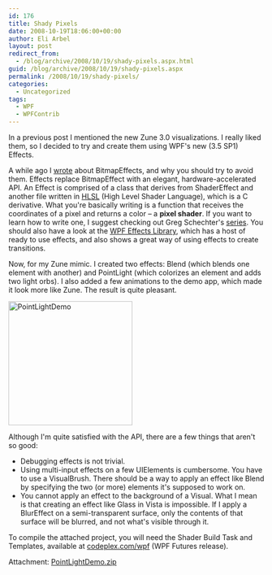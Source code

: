 ```yaml
---
id: 176
title: Shady Pixels
date: 2008-10-19T18:06:00+00:00
author: Eli Arbel
layout: post
redirect_from:
  - /blog/archive/2008/10/19/shady-pixels.aspx.html
guid: /blog/archive/2008/10/19/shady-pixels.aspx
permalink: /2008/10/19/shady-pixels/
categories:
  - Uncategorized
tags:
  - WPF
  - WPFContrib
---
```

In a previous post I mentioned the new Zune 3.0 visualizations. I really liked them, so I decided to try and create them using WPF's new (3.5 SP1) Effects.

<!--more-->

A while ago I [wrote](https://arbel.net/blog/archive/2007/02/09/bitmapeffect-begone.aspx) about BitmapEffects, and why you should try to avoid them. Effects replace BitmapEffect with an elegant, hardware-accelerated API. An Effect is comprised of a class that derives from ShaderEffect and another file written in [HLSL](http://en.wikipedia.org/wiki/High_Level_Shader_Language) (High Level Shader Language), which is a C derivative. What you're basically writing is a function that receives the coordinates of a pixel and returns a color &#8211; a **pixel shader**. If you want to learn how to write one, I suggest checking out Greg Schechter's [series](http://blogs.msdn.com/greg_schechter/archive/2008/05/09/a-series-on-gpu-based-effects-for-wpf.aspx). You should also have a look at the [WPF Effects Library](https://www.codeplex.com/wpffx), which has a host of ready to use effects, and also shows a great way of using effects to create transitions.

Now, for my Zune mimic. I created two effects: Blend (which blends one element with another) and PointLight (which colorizes an element and adds two light orbs). I also added a few animations to the demo app, which made it look more like Zune. The result is quite pleasant.

<img src="https://arbel.net/attachments/ShadyPixels_136A9/PointLightDemo_thumb.png" style="border:0px none;" alt="PointLightDemo" width="244" border="0" height="244" />

 

Although I'm quite satisfied with the API, there are a few things that aren't so good:

  * Debugging effects is not trivial.
  * Using multi-input effects on a few UIElements is cumbersome. You have to use a VisualBrush. There should be a way to apply an effect like Blend by specifying the two (or more) elements it's supposed to work on.
  * You cannot apply an effect to the background of a Visual. What I mean is that creating an effect like Glass in Vista is impossible. If I apply a BlurEffect on a semi-transparent surface, only the contents of that surface will be blurred, and not what's visible through it.

To compile the attached project, you will need the Shader Build Task and Templates, available at [codeplex.com/wpf](http://www.codeplex.com/wpf/) (WPF Futures release).

Attachment: [PointLightDemo.zip](https://arbel.net/attachments/PointLightDemo.zip)